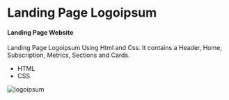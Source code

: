 # Landing Page Logoipsum
#### Landing Page Website

Landing Page Logoipsum Using Html and Css. It contains a Header, Home, Subscription, Metrics, Sections and Cards.

* HTML 
* CSS

![logoipsum](https://user-images.githubusercontent.com/83820950/131801039-8255d608-f8ce-4a77-8c50-99f81a0607ce.PNG)
